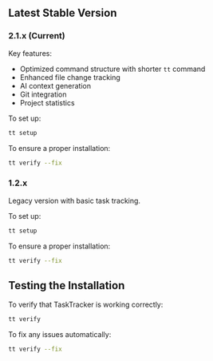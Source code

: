## Latest Stable Version

### 2.1.x (Current)

Key features:
- Optimized command structure with shorter `tt` command
- Enhanced file change tracking
- AI context generation
- Git integration
- Project statistics

To set up:
```bash
tt setup
```

To ensure a proper installation:
```bash
tt verify --fix
```

### 1.2.x

Legacy version with basic task tracking.

To set up:
```bash
tt setup
```

To ensure a proper installation:
```bash
tt verify --fix
```

## Testing the Installation

To verify that TaskTracker is working correctly:

```bash
tt verify
```

To fix any issues automatically:
```bash
tt verify --fix
``` 